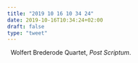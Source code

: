 ```yaml
---
title: "2019 10 16 10 34 24"
date: 2019-10-16T10:34:24+02:00
draft: false
type: "tweet"
---
```

<a href="https://music.apple.com/fr/album/post-scriptum/1443787314" class="iconfont icon-music" title="rss"></a> &nbsp; Wolfert Brederode Quartet, *Post Scriptum*.
